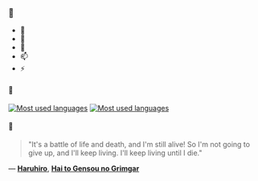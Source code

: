 ### 👋

- 🔭
- 🌱
- 💬
- 📫
- ⚡

#### 🧏

[![Most used languages](https://github-readme-stats-aynah.vercel.app/api/top-langs/?username=aynh&theme=solarized-dark&langs_count=6&layout=compact&hide_title=true)](https://github.com/anuraghazra/github-readme-stats#gh-dark-mode-only)
[![Most used languages](https://github-readme-stats-aynah.vercel.app/api/top-langs/?username=aynh&theme=solarized-light&langs_count=6&layout=compact&hide_title=true)](https://github.com/anuraghazra/github-readme-stats#gh-light-mode-only)

#### 💬

> "It's a battle of life and death, and I'm still alive! So I'm not going to give up, and I'll keep living. I'll keep living until I die."

&mdash; [**Haruhiro**](https://myanimelist.net/character.php?q=Haruhiro&cat=character), [**Hai to Gensou no Grimgar**](https://myanimelist.net/search/all?q=Hai%20to%20Gensou%20no%20Grimgar&cat=all)
